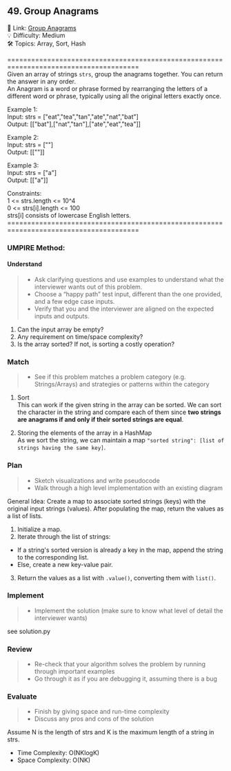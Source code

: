 ## 49. Group Anagrams
🔗  Link: [Group Anagrams](https://leetcode.com/problems/group-anagrams/description/)<br>
💡 Difficulty: Medium<br>
🛠️ Topics: Array, Sort, Hash<br>

=======================================================================================<br>
Given an array of strings `strs`, group the anagrams together. You can return the answer in any order.<br>
An Anagram is a word or phrase formed by rearranging the letters of a different word or phrase, typically using all the original letters exactly once.



Example 1:<br>
Input: strs = ["eat","tea","tan","ate","nat","bat"]<br>
Output: [["bat"],["nat","tan"],["ate","eat","tea"]]<br>


Example 2:<br>
Input: strs = [""]<br>
Output: [[""]]<br>

Example 3:<br>
Input: strs = ["a"]<br>
Output: [["a"]]<br>

Constraints:<br>
1 <= strs.length <= 10^4<br>
0 <= strs[i].length <= 100<br>
strs[i] consists of lowercase English letters.<br>
=======================================================================================<br>
### UMPIRE Method:
#### Understand

> - Ask clarifying questions and use examples to understand what the interviewer wants out of this problem.
> - Choose a “happy path” test input, different than the one provided, and a few edge case inputs. 
> - Verify that you and the interviewer are aligned on the expected inputs and outputs.
1. Can the input array be empty?
2. Any requirement on time/space complexity?
3. Is the array sorted? If not, is sorting a costly operation?
 
### Match
> - See if this problem matches a problem category (e.g. Strings/Arrays) and strategies or patterns within the category


1. Sort <br>
This can work if the given string in the array can be sorted. We can sort the character in the string and compare each of them since **two strings are anagrams if and only if their sorted strings are equal**.

2. Storing the elements of the array in a HashMap<br>
As we sort the string, we can maintain a map `"sorted string": [list of strings having the same key]`.



### Plan
> - Sketch visualizations and write pseudocode
> - Walk through a high level implementation with an existing diagram

General Idea: Create a map to associate sorted strings (keys) with the original input strings (values). After populating the map, return the values as a list of lists.

1. Initialize a map.
2. Iterate through the list of strings:
- If a string's sorted version is already a key in the map, append the string to the corresponding list.
- Else, create a new key-value pair.
3. Return the values as a list with `.value()`, converting them with `list()`.


### Implement
> - Implement the solution (make sure to know what level of detail the interviewer wants)

see solution.py

### Review
> - Re-check that your algorithm solves the problem by running through important examples
> - Go through it as if you are debugging it, assuming there is a bug
### Evaluate
> - Finish by giving space and run-time complexity
> - Discuss any pros and cons of the solution

Assume N is the length of strs and K is the maximum length of a string in strs.

- Time Complexity: O(NKlogK)
- Space Complexity: O(NK)

